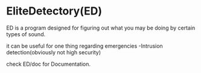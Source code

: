 # EliteDetectory(ED)
ED is a program designed for figuring out what you may be doing by certain types of sound.

it can be useful for one thing regarding emergencies
-Intrusion detection(obviously not high security)

check ED/doc for Documentation.

